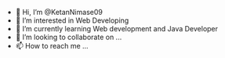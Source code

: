 - 👋 Hi, I’m @KetanNimase09
- 👀 I’m interested in Web Developing
- 🌱 I’m currently learning Web development and Java Developer
- 💞️ I’m looking to collaborate on ...
- 📫 How to reach me ...

<!---
KetanNimase09/KetanNimase09 is a ✨ special ✨ repository because its `README.md` (this file) appears on your GitHub profile.
You can click the Preview link to take a look at your changes.
--->

